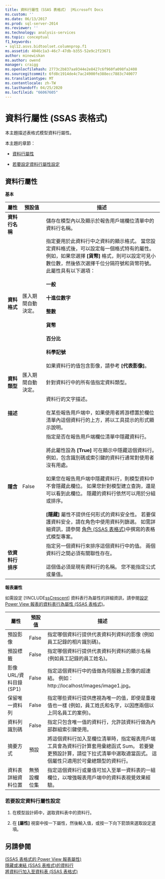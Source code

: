 ```yaml
---
title: 資料行屬性（SSAS 表格式） |Microsoft Docs
ms.custom: ''
ms.date: 06/13/2017
ms.prod: sql-server-2014
ms.reviewer: ''
ms.technology: analysis-services
ms.topic: conceptual
f1_keywords:
- sql12.asvs.bidtoolset.columnprop.f1
ms.assetid: 4046c1a3-46c7-47db-b355-52e9c2f23671
author: minewiskan
ms.author: owend
manager: craigg
ms.openlocfilehash: 2773c2b837aa9344e2e8427c6f960fa098fa2408
ms.sourcegitcommit: 6fd8c1914de4c7ac24900fe388ecc7883c740077
ms.translationtype: MT
ms.contentlocale: zh-TW
ms.lasthandoff: 04/25/2020
ms.locfileid: "66067605"
---
```

# <a name="column-properties-ssas-tabular"></a>資料行屬性 (SSAS 表格式)
  本主題描述表格式模型資料行屬性。  
  
 本主題的章節：  
  
-   [資料行屬性](#bkmk_properties)  
  
-   [若要設定資料行屬性設定](#bkmk_config_prop)  
  
##  <a name="column-properties"></a><a name="bkmk_properties"></a>資料行屬性  
 **基本**  
  
|屬性|預設值|描述|  
|--------------|---------------------|-----------------|  
|**資料行名稱**||儲存在模型內以及顯示於報告用戶端欄位清單中的資料行名稱。|  
|**資料格式**|匯入期間自動決定。|指定要用於此資料行中之資料的顯示格式。 當您設定資料格式後，可以設定每一個格式特有的屬性。 例如，如果您選擇 **[貨幣]** 格式，則可以設定可見小數位數，然後依次選擇千位分隔符號和貨幣符號。 此屬性具有以下選項：<br /><br /> **一般**<br /><br /> **十進位數字**<br /><br /> **整數**<br /><br /> **貨幣**<br /><br /> **百分比**<br /><br /> **科學記號**<br /><br /> 如果資料行的值包含影像，請參考 **[代表影像]**。|  
|**資料類型**|匯入期間自動決定。|針對資料行中的所有值指定資料類型。|  
|**描述**||資料行的文字描述。<br /><br /> 在某些報告用戶端中，如果使用者將游標置於欄位清單內這個資料行的上方，將以工具提示的形式顯示說明。|  
|**隱含**|False|指定是否在報告用戶端欄位清單中隱藏資料行。<br /><br /> 將此屬性設為 **[True]** 可在顯示中隱藏這個資料行。 例如，包含識別碼或索引鍵的資料行通常對使用者沒有用處。<br /><br /> 如果您在報告用戶端中隱藏資料行，則模型資料中不會隱藏此欄位。 如果您針對模型建立查詢，還是可以看到此欄位。 隱藏的資料行依然可以用於分組或排序。<br /><br /> **[隱藏]** 屬性不提供任何形式的資料安全性。 若要保護資料安全，請在角色中使用資料列篩選。 如需詳細資訊，請參閱 [角色 &#40;SSAS 表格式&#41;](roles-ssas-tabular.md)中撰寫的表格式模型專案。|  
|**依資料行排序**||指定另一個資料行來排序這個資料行中的值。 兩個資料行之間必須有關聯性存在。<br /><br /> 這個值必須是現有資料行的名稱。 您不能指定公式或量值。|  
  
 **報表屬性**  
  
 如需設定 [!INCLUDE[ssCrescent](../../includes/sscrescent-md.md)] 資料表行為屬性的詳細資訊，請參閱[設定 Power View 報表的資料表行為屬性 &#40;SSAS 表格式&#41;](power-view-configure-table-behavior-properties-for-reports.md)。  
  
|屬性|預設值|描述|  
|--------------|---------------------|-----------------|  
|預設影像|False|指定哪個資料行提供代表資料列資料的影像 (例如員工記錄的相片識別碼)。|  
|預設標籤|False|指定哪個資料行提供代表資料列資料的顯示名稱 (例如員工記錄的員工姓名)。|  
|影像 URL/資料目錄 (SP1)|False|指定這個資料行中的值做為伺服器上影像的超連結。 例如：http://localhost/images/image1.jpg。|  
|保留唯一資料列|False|指定哪些資料行提供應視為唯一的值，即使是重複值也一樣 (例如，員工姓氏和名字，以因應兩個以上同名員工的案例)。|  
|資料列識別碼|False|指定只包含唯一值的資料行，允許該資料行做為內部群組索引鍵使用。|  
|摘要方式|預設|將這個資料行加入至欄位清單時，指定報表用戶端工具會為資料行計算套用彙總函式 Sum。 若要變更預設計算，請從下拉式清單中選取適當函式。 這個屬性只適用於可彙總類型的資料行。|  
|資料表詳細資料位置|無預設欄位集|指定這個資料行或量值可加入至單一資料表的一組欄位，以增強報表用戶端中的資料表視覺效果經驗。|  
  
###  <a name="to-configure-column-property-settings"></a><a name="bkmk_config_prop"></a>若要設定資料行屬性設定  
  
1.  在模型設計師中，選取資料表中的資料行。  
  
2.  在 **[屬性]** 視窗中按一下屬性，然後輸入值，或按一下向下箭頭來選取設定選項。  
  
## <a name="see-also"></a>另請參閱  
 [&#40;SSAS 表格式的 Power View 報表屬性&#41;](properties-ssas-tabular.md)   
 [隱藏或凍結 &#40;SSAS 表格式&#41;的資料行](hide-or-freeze-columns-ssas-tabular.md)   
 [將資料行加入至資料表 &#40;SSAS 表格式&#41;](add-columns-to-a-table-ssas-tabular.md)  
  
  
